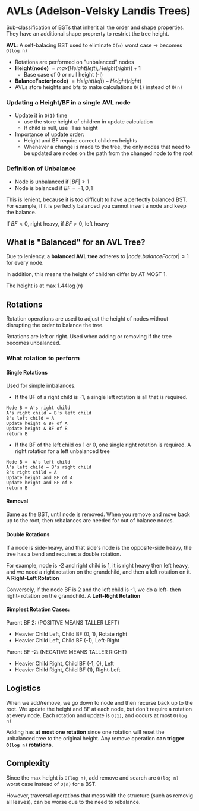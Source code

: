 # AVLs (Adelson-Velsky Landis Trees)
Sub-classification of BSTs that inherit all the order and shape properties. They have an 
additional shape proprerty to restrict the tree height.

**AVL**: A self-balacing BST used to eliminate `O(n)` worst case -> becomes `O(log n)`
* Rotations are performed on "unbalanced" nodes
* **Height(node)** $= max(Height(left), Height(right)) + 1$
    * Base case of 0 or null height (-l)
* **BalanceFactor(node)** $= Height(left) - Height(right)$
* AVLs store heights and bfs to make calculations `O(1)` instead of `O(n)`

### Updating a Height/BF in a single AVL node
* Update it in `O(1)` time
    * use the store height of children in update calculation
    * If child is null, use -1 as height
* Importance of update order:
    * Height and BF require correct children heights
    * Whenever a change is made to the tree, the only nodes that need to be updated are nodes on the path from the changed node to the root

### Definition of Unbalance
* Node is unbalanced if $|BF| > 1$
* Node is balanced if $BF = -1, 0, 1$

This is lenient, because it is too difficult to have a perfectly balanced BST. For example, if it is perfectly balanced you cannot insert a node and keep the balance.

If $BF < 0$, right heavy, if $BF > 0$, left heavy

## What is "Balanced" for an AVL Tree?
Due to leniency, a **balanced AVL tree** adheres to $|node.balanceFactor| \leq 1$ for every node.

In addition, this means the height of children differ by AT MOST 1.

The height is at max $1.44\log(n)$

## Rotations
Rotation operations are used to adjust the height of nodes without disrupting the order to balance the tree.

Rotations are left or right. Used when adding or removing if the tree becomes unbalanced.

### What rotation to perform
#### Single Rotations
Used for simple imbalances.
* If the BF of a right child is -1, a single left rotation is all that is required.
```
Node B = A's right child
A's right child = B's left child
B's left child = A
Update height & BF of A
Update height & BF of B
return B
```
* If the BF of the left child os 1 or 0, one single right rotation is required. A right rotation for a left unbalanced tree
```
Node B =  A's left child
A's left child = B's right child
B's right child = A
Update height and BF of A
Update height and BF of B
return B
```

#### Removal
Same as the BST, until node is removed. When you remove and move back up to the root, then rebalances are needed for out of balance nodes. 

#### Double Rotations
If a node is side-heavy, and that side's node is the opposite-side heavy, the tree has a bend and requires a double rotation.

For example, node is -2 and right child is 1, it is right heavy then left heavy, and we need a right rotation on the grandchild, and then a left rotation on it. A **Right-Left Rotation**

Conversely, if the node BF is 2 and the left child is -1, we do a left- then right- rotation on the grandchild. A **Left-Right Rotation**

#### Simplest Rotation Cases:
Parent BF 2: (POSITIVE MEANS TALLER LEFT)
* Heavier Child Left, Child BF (0, 1), Rotate right
* Heavier Child Left, Child BF (-1), Left-Right

Parent BF -2: (NEGATIVE MEANS TALLER RIGHT)
* Heavier Child Right, Child BF (-1, 0), Left
* Heavier Child Right, Child BF (1), Right-Left

## Logistics
When we add/remove, we go down to node and then recurse back up to the root. We update the height and BF at each node, but don't require a rotation at every node. Each rotation and update is `O(1)`, and occurs at most `O(log n)`

Adding has **at most one rotation** since one rotation will reset the unbalanced tree to the original height. Any remove operation **can trigger `O(log n)` rotations**.

## Complexity
Since the max height is `O(log n)`, add remove and search are `O(log n)` worst case instead of `O(n)` for a BST.

However, traversal operations that mess with the structure (such as removig all leaves), can be worse due to the need to rebalance.
